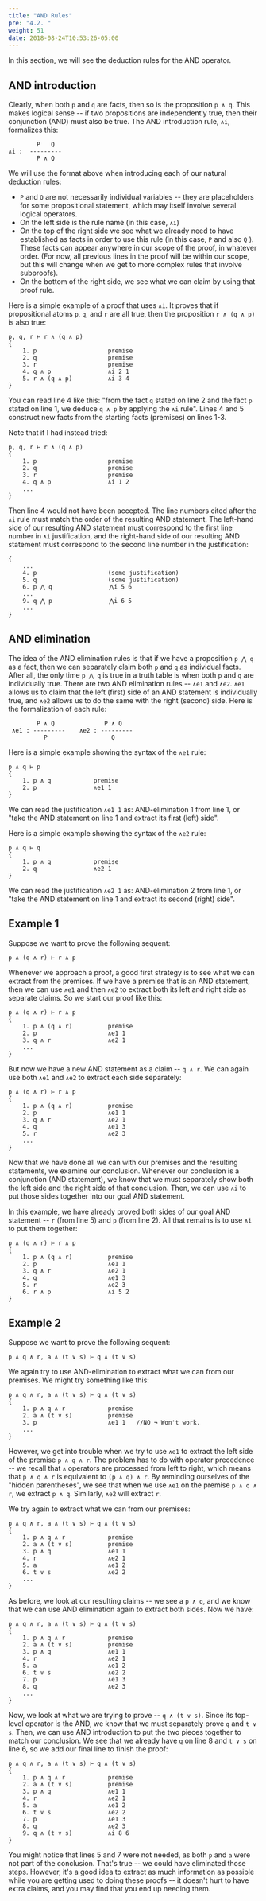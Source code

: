 ```yaml
---
title: "AND Rules"
pre: "4.2. "
weight: 51
date: 2018-08-24T10:53:26-05:00
---
```


In this section, we will see the deduction rules for the AND operator.

## AND introduction

Clearly, when both `p` and `q` are facts, then so is the proposition `p ∧ q`. This makes logical sense -- if two propositions are independently true, then their conjunction (AND) must also be true. The AND introduction rule, `∧i`, formalizes this:

```text
        P   Q   
∧i :  ---------   
        P ∧ Q
```

We will use the format above when introducing each of our natural deduction rules:

- `P` and `Q` are not necessarily individual variables -- they are placeholders for some propositional statement, which may itself involve several logical operators.
- On the left side is the rule name (in this case, `∧i`)
- On the top of the right side we see what we already need to have established as facts in order to use this rule (in this case, `P` and also `Q` ). These facts can appear anywhere in our scope of the proof, in whatever order. (For now, all previous lines in the proof will be within our scope, but this will change when we get to more complex rules that involve subproofs).
- On the bottom of the right side, we see what we can claim by using that proof rule.

Here is a simple example of a proof that uses `∧i`. It proves that if propositional atoms `p`, `q`, and `r` are all true, then the proposition `r ∧ (q ∧ p)` is also true:

```text
p, q, r ⊢ r ∧ (q ∧ p)
{
    1. p                    premise
    2. q                    premise
    3. r                    premise
    4. q ∧ p                ∧i 2 1
    5. r ∧ (q ∧ p)          ∧i 3 4
}
```

You can read line 4 like this: "from the fact `q` stated on line 2 and the fact `p` stated on line 1, we deduce `q ∧ p` by applying the `∧i` rule". Lines 4 and 5 construct new facts from the starting facts (premises) on lines 1-3.

Note that if I had instead tried:

```text
p, q, r ⊢ r ∧ (q ∧ p)
{
    1. p                    premise
    2. q                    premise
    3. r                    premise
    4. q ∧ p                ∧i 1 2
    ...
}
```

Then line 4 would not have been accepted. The line numbers cited after the `∧i` rule must match the order of the resulting AND statement. The left-hand side of our resulting AND statement must correspond to the first line number in `∧i` justification, and the right-hand side of our resulting AND statement must correspond to the second line number in the justification:

```text
{
    ...
    4. p			        (some justification)
    5. q			        (some justification)
    6. p ⋀ q                ⋀i 5 6
    ...
    9. q ⋀ p                ⋀i 6 5
    ...
}
```


## AND elimination

The idea of the AND elimination rules is that if we have a proposition `p ⋀ q` as a fact, then we can separately claim both `p` and `q` as individual facts. After all, the only time `p ⋀ q` is true in a truth table is when both `p` and `q` are individually true. There are two AND elimination rules -- `∧e1` and `∧e2`. `∧e1` allows us to claim that the left (first) side of an AND statement is individually true, and `∧e2` allows us to do the same with the right (second) side. Here is the formalization of each rule: 

```text
        P ∧ Q              P ∧ Q
 ∧e1 : ---------    ∧e2 : ---------
          P                  Q
```

Here is a simple example showing the syntax of the `∧e1` rule:

```text
p ∧ q ⊢ p
{
    1. p ∧ q            premise
    2. p                ∧e1 1
}
```

We can read the justification `∧e1 1` as: AND-elimination 1 from line 1, or "take the AND statement on line 1 and extract its first (left) side".


Here is a simple example showing the syntax of the `∧e2` rule:

```text
p ∧ q ⊢ q
{
    1. p ∧ q            premise
    2. q                ∧e2 1
}
```

We can read the justification `∧e2 1` as: AND-elimination 2 from line 1, or "take the AND statement on line 1 and extract its second (right) side".

## Example 1

Suppose we want to prove the following sequent:

```text
p ∧ (q ∧ r) ⊢ r ∧ p
```

Whenever we approach a proof, a good first strategy is to see what we can extract from the premises. If we have a premise that is an AND statement, then we can use `∧e1` and then `∧e2` to extract both its left and right side as separate claims. So we start our proof like this:

```text
p ∧ (q ∧ r) ⊢ r ∧ p
{
    1. p ∧ (q ∧ r)          premise
    2. p                    ∧e1 1
    3. q ∧ r                ∧e2 1
    ...
}
```

But now we have a new AND statement as a claim -- `q ∧ r`. We can again use both `∧e1` and `∧e2` to extract each side separately:

```text
p ∧ (q ∧ r) ⊢ r ∧ p
{
    1. p ∧ (q ∧ r)          premise
    2. p                    ∧e1 1
    3. q ∧ r                ∧e2 1
    4. q                    ∧e1 3
    5. r                    ∧e2 3
    ...
}
```

Now that we have done all we can with our premises and the resulting statements, we examine our conclusion. Whenever our conclusion is a conjunction (AND statement), we know that we must separately show both the left side and the right side of that conclusion. Then, we can use `∧i` to put those sides together into our goal AND statement.

In this example, we have already proved both sides of our goal AND statement -- `r` (from line 5) and `p` (from line 2). All that remains is to use `∧i` to put them together:

```text
p ∧ (q ∧ r) ⊢ r ∧ p
{
    1. p ∧ (q ∧ r)          premise
    2. p                    ∧e1 1
    3. q ∧ r                ∧e2 1
    4. q                    ∧e1 3
    5. r                    ∧e2 3
    6. r ∧ p                ∧i 5 2
}
```


## Example 2

Suppose we want to prove the following sequent:

```text
p ∧ q ∧ r, a ∧ (t ∨ s) ⊢ q ∧ (t ∨ s)
```

We again try to use AND-elimination to extract what we can from our premises. We might try something like this:

```text
p ∧ q ∧ r, a ∧ (t ∨ s) ⊢ q ∧ (t ∨ s)
{
    1. p ∧ q ∧ r            premise
    2. a ∧ (t ∨ s)          premise
    3. p                    ∧e1 1   //NO ¬ Won't work.
    ...
}
```

However, we get into trouble when we try to use `∧e1` to extract the left side of the premise `p ∧ q ∧ r`. The problem has to do with operator precedence -- we recall that `∧` operators are processed from left to right, which means that `p ∧ q ∧ r` is equivalent to `(p ∧ q) ∧ r`. By reminding ourselves of the "hidden parentheses", we see that when we use `∧e1` on the premise `p ∧ q ∧ r`, we extract `p ∧ q`. Similarly, `∧e2` will extract `r`.

We try again to extract what we can from our premises:

```text
p ∧ q ∧ r, a ∧ (t ∨ s) ⊢ q ∧ (t ∨ s)
{
    1. p ∧ q ∧ r            premise
    2. a ∧ (t ∨ s)          premise
    3. p ∧ q                ∧e1 1 
    4. r                    ∧e2 1                     
    5. a                    ∧e1 2 
    6. t ∨ s                ∧e2 2
    ...  
}
```

As before, we look at our resulting claims -- we see a `p ∧ q`, and we know that we can use AND elimination again to extract both sides. Now we have:

```text
p ∧ q ∧ r, a ∧ (t ∨ s) ⊢ q ∧ (t ∨ s)
{
    1. p ∧ q ∧ r            premise
    2. a ∧ (t ∨ s)          premise
    3. p ∧ q                ∧e1 1 
    4. r                    ∧e2 1                     
    5. a                    ∧e1 2 
    6. t ∨ s                ∧e2 2
    7. p                    ∧e1 3
    8. q                    ∧e2 3
    ...
}
```

Now, we look at what we are trying to prove -- `q ∧ (t ∨ s)`. Since its top-level operator is the AND, we know that we must separately prove `q` and `t ∨ s`. Then, we can use AND introduction to put the two pieces together to match our conclusion. We see that we already have `q` on line 8 and `t ∨ s` on line 6, so we add our final line to finish the proof:

```text
p ∧ q ∧ r, a ∧ (t ∨ s) ⊢ q ∧ (t ∨ s)
{
    1. p ∧ q ∧ r            premise
    2. a ∧ (t ∨ s)          premise
    3. p ∧ q                ∧e1 1 
    4. r                    ∧e2 1                     
    5. a                    ∧e1 2 
    6. t ∨ s                ∧e2 2
    7. p                    ∧e1 3
    8. q                    ∧e2 3
    9. q ∧ (t ∨ s)          ∧i 8 6
}
```

You might notice that lines 5 and 7 were not needed, as both `p` and `a` were not part of the conclusion. That's true -- we could have eliminated those steps. However, it's a good idea to extract as much information as possible while you are getting used to doing these proofs -- it doesn't hurt to have extra claims, and you may find that you end up needing them.